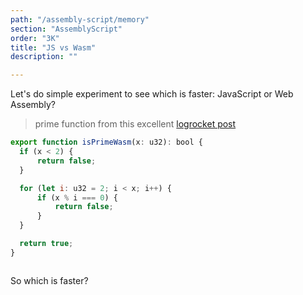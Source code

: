 ```yaml
---
path: "/assembly-script/memory"
section: "AssemblyScript"
order: "3K"
title: "JS vs Wasm"
description: ""

---
```

Let's do simple experiment to see which is faster: JavaScript or Web Assembly?

> prime function from this excellent [logrocket post](https://blog.logrocket.com/the-introductory-guide-to-assemblyscript/)

```js
export function isPrimeWasm(x: u32): bool {
  if (x < 2) {
      return false;
  }

  for (let i: u32 = 2; i < x; i++) {
      if (x % i === 0) {
          return false;
      }
  }

  return true;
}
```

```html

```

So which is faster?
